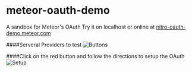 meteor-oauth-demo
=================

A sandbox for Meteor's OAuth 
Try it on localhost or online at [nitro-oauth-demo.meteor.com](http://nitro-oauth-demo.meteor.com/)

####Serveral Providers to test
![Buttons](http://s3.postimg.org/a2vke8xjn/Capture.png)

####Click on the red button and follow the directions to setup the OAuth
![Setup](http://s3.postimg.org/3qgf4euhf/Capture1.png)

